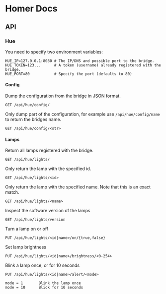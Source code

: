 # Homer Docs

## API

### Hue

You need to specify two environment variables:

    HUE_IP=127.0.0.1:8080 # The IP/DNS and possible port to the bridge.
    HUE_TOKEN=123...      # A token (username) already registered with the bridge.
    HUE_PORT=80           # Specify the port (defaults to 80)

#### Config

Dump the configuration from the bridge in JSON format.

    GET /api/hue/config/

Only dump part of the configuration, for example use `/api/hue/config/name` to return the bridges name.

    GET /api/hue/config/<str>

#### Lamps

Return all lamps registered with the bridge.

    GET /api/hue/lights/

Only return the lamp with the specified id.

    GET /api/hue/lights/<id>

Only return the lamp with the specified name. Note that this is an exact match.

    GET /api/hue/lights/<name>

Inspect the software version of the lamps

    GET /api/hue/lights/version

Turn a lamp on or off

    PUT /api/hue/lights/<id|name>/on/{true,false}

Set lamp brightness

    PUT /api/hue/lights/<id|name>/brightness/<0-254>

Blink a lamp once, or for 10 seconds

    PUT /api/hue/lights/<id|name>/alert/<mode>

    mode = 1       Blink the lamp once
    mode = 10      Blick for 10 seconds
